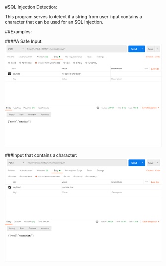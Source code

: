 #SQL Injection Detection:

This program serves to detect if a string from user input contains a character that can be used for an SQL Injection.

##Examples:

####A Safe Input:
![Screenshot - Desktop](Sanitized.png)

###Input that contains a character:
![Screenshot - Desktop](Unsanitized.png)
